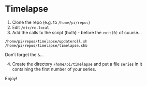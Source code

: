 # Timelapse

1. Clone the repo (e.g. to `/home/pi/repos`)
2. Edit `/etc/rc.local`
3. Add the calls to the script (both) - before the `exit(0)` of course...

```
/home/pi/repos/timelapse/updateroll.sh
/home/pi/repos/timelapse/timelapse.sh&
```

Don't forget the `&`...

4. Create the directory `/home/pi/timelapse` and put a file `series` in it containing the first number of your series.

Enjoy!
